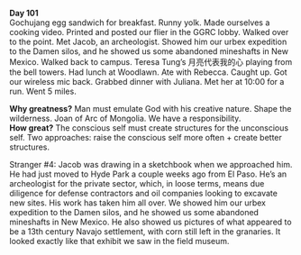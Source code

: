 **Day 101**  
Gochujang egg sandwich for breakfast. Runny yolk. Made ourselves a cooking video. Printed and posted our flier in the GGRC lobby. Walked over to the point. Met Jacob, an archeologist. Showed him our urbex expedition to the Damen silos, and he showed us some abandoned mineshafts in New Mexico. Walked back to campus. Teresa Tung’s 月亮代表我的心 playing from the bell towers. Had lunch at Woodlawn. Ate with Rebecca. Caught up. Got our wireless mic back. Grabbed dinner with Juliana. Met her at 10:00 for a run. Went 5 miles.

**Why greatness?** Man must emulate God with his creative nature. Shape the wilderness. Joan of Arc of Mongolia. We have a responsibility.  
**How great?** The conscious self must create structures for the unconscious self. Two approaches: raise the conscious self more often \+ create better structures.

Stranger \#4: Jacob was drawing in a sketchbook when we approached him. He had just moved to Hyde Park a couple weeks ago from El Paso. He’s an archeologist for the private sector, which, in loose terms, means due diligence for defense contractors and oil companies looking to excavate new sites. His work has taken him all over. We showed him our urbex expedition to the Damen silos, and he showed us some abandoned mineshafts in New Mexico. He also showed us pictures of what appeared to be a 13th century Navajo settlement, with corn still left in the granaries. It looked exactly like that exhibit we saw in the field museum.
